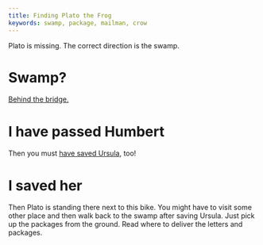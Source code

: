 ```yaml
---
title: Finding Plato the Frog
keywords: swamp, package, mailman, crow
---
```


Plato is missing. The correct direction is the swamp.

# Swamp?
[Behind the bridge.](010-humbert.md)

# I have passed Humbert
Then you must [have saved Ursula](015-saving-ursula.md), too!

# I saved her
Then Plato is standing there next to this bike. You might have to visit some other place and then walk back to the swamp after saving Ursula. Just pick up the packages from the ground. Read where to deliver the letters and packages.

